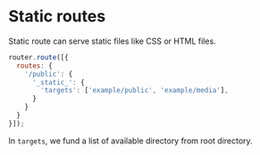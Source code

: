 # Static routes

Static route can serve static files like CSS or HTML files.

```javascript
router.route([{
  routes: {
    '/public': {
      '_static_': {
        'targets': ['example/public', 'example/media'],
      }
    }
  }
}]);
```

In `targets`, we fund a list of available directory from root directory.